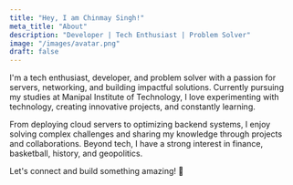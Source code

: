 ```yaml
---
title: "Hey, I am Chinmay Singh!"
meta_title: "About"
description: "Developer | Tech Enthusiast | Problem Solver"
image: "/images/avatar.png"
draft: false
---
```


I'm a tech enthusiast, developer, and problem solver with a passion for servers, networking, and building impactful solutions. Currently pursuing my studies at Manipal Institute of Technology, I love experimenting with technology, creating innovative projects, and constantly learning. 

From deploying cloud servers to optimizing backend systems, I enjoy solving complex challenges and sharing my knowledge through projects and collaborations. Beyond tech, I have a strong interest in finance, basketball, history, and geopolitics.

Let's connect and build something amazing! 🚀
